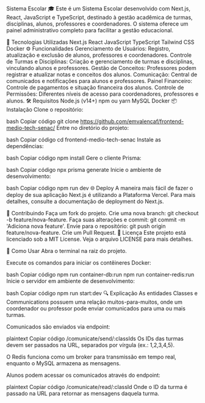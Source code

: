Sistema Escolar 🎓
Este é um Sistema Escolar desenvolvido com Next.js, React, JavaScript e TypeScript, destinado à gestão acadêmica de turmas, disciplinas, alunos, professores e coordenadores. O sistema oferece um painel administrativo completo para facilitar a gestão educacional.

🚀 Tecnologias Utilizadas
Next.js
React
JavaScript
TypeScript
Tailwind CSS
Docker
⚙️ Funcionalidades
Gerenciamento de Usuários: Registro, atualização e exclusão de alunos, professores e coordenadores.
Controle de Turmas e Disciplinas: Criação e gerenciamento de turmas e disciplinas, vinculando alunos e professores.
Gestão de Conceitos: Professores podem registrar e atualizar notas e conceitos dos alunos.
Comunicação: Central de comunicados e notificações para alunos e professores.
Painel Financeiro: Controle de pagamentos e situação financeira dos alunos.
Controle de Permissões: Diferentes níveis de acesso para coordenadores, professores e alunos.
🛠️ Requisitos
Node.js (v14+)
npm ou yarn
MySQL
Docker
📦 Instalação
Clone o repositório:

bash
Copiar código
git clone https://github.com/emvalencaf/frontend-medio-tech-senac/
Entre no diretório do projeto:

bash
Copiar código
cd frontend-medio-tech-senac
Instale as dependências:

bash
Copiar código
npm install
Gere o cliente Prisma:

bash
Copiar código
npx prisma generate
Inicie o ambiente de desenvolvimento:

bash
Copiar código
npm run dev
🌐 Deploy
A maneira mais fácil de fazer o deploy de sua aplicação Next.js é utilizando a Plataforma Vercel. Para mais detalhes, consulte a documentação de deployment do Next.js.

🤝 Contribuindo
Faça um fork do projeto.
Crie uma nova branch: git checkout -b feature/nova-feature.
Faça suas alterações e commit: git commit -m 'Adiciona nova feature'.
Envie para o repositório: git push origin feature/nova-feature.
Crie um Pull Request.
📄 Licença
Este projeto está licenciado sob a MIT License. Veja o arquivo LICENSE para mais detalhes.

📝 Como Usar
Abra o terminal na raiz do projeto.

Execute os comandos para iniciar os contêineres Docker:

bash
Copiar código
npm run container-db:run
npm run container-redis:run
Inicie o servidor em ambiente de desenvolvimento:

bash
Copiar código
npm run start:dev
🔍 Explicação
As entidades Classes e Communications possuem uma relação muitos-para-muitos, onde um coordenador ou professor pode enviar comunicados para uma ou mais turmas.

Comunicados são enviados via endpoint:

plaintext
Copiar código
/comunicate/send/:classIds
Os IDs das turmas devem ser passados na URL, separados por vírgula (ex.: 1,2,3,4,5).

O Redis funciona como um broker para transmissão em tempo real, enquanto o MySQL armazena as mensagens.

Alunos podem acessar os comunicados através do endpoint:

plaintext
Copiar código
/comunicate/read/:classId
Onde o ID da turma é passado na URL para retornar as mensagens daquela turma.
